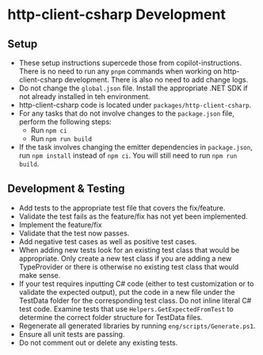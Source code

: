 # http-client-csharp Development

## Setup

- These setup instructions supercede those from copilot-instructions. There is no need to run any `pnpm` commands when working on http-client-csharp development. There is also no need to add change logs.
- Do not change the `global.json` file. Install the appropriate .NET SDK if not already installed in teh environment.
- http-client-csharp code is located under `packages/http-client-csharp`.
- For any tasks that do not involve changes to the `package.json` file, perform the following steps:
  - Run `npm ci`
  - Run `npm run build`
- If the task involves changing the emitter dependencies in `package.json`, run `npm install` instead of `npm ci`. You will still need to run `npm run build`.

## Development & Testing

- Add tests to the appropriate test file that covers the fix/feature.
- Validate the test fails as the feature/fix has not yet been implemented.
- Implement the feature/fix
- Validate that the test now passes.
- Add negative test cases as well as positive test cases.
- When adding new tests look for an existing test class that would be appropriate. Only create a new test class if you are adding a new TypeProvider or there is otherwise no existing test class that would make sense.
- If your test requires inputting C# code (either to test customization or to validate the expected output), put the code in a new file under the TestData folder for the corresponding test class. Do not inline literal C# test code. Examine tests that use `Helpers.GetExpectedFromTest` to determine the correct folder structure for TestData files.
- Regenerate all generated libraries by running `eng/scripts/Generate.ps1`.
- Ensure all unit tests are passing.
- Do not comment out or delete any existing tests.
